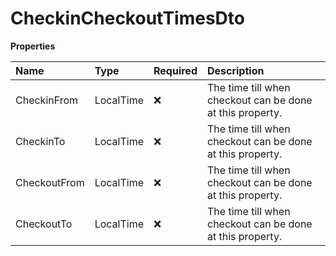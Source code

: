 # CheckinCheckoutTimesDto

**Properties**

| Name         | Type      | Required | Description                                               |
| :----------- | :-------- | :------- | :-------------------------------------------------------- |
| CheckinFrom  | LocalTime | ❌       | The time till when checkout can be done at this property. |
| CheckinTo    | LocalTime | ❌       | The time till when checkout can be done at this property. |
| CheckoutFrom | LocalTime | ❌       | The time till when checkout can be done at this property. |
| CheckoutTo   | LocalTime | ❌       | The time till when checkout can be done at this property. |

<!-- This file was generated by liblab | https://liblab.com/ -->
